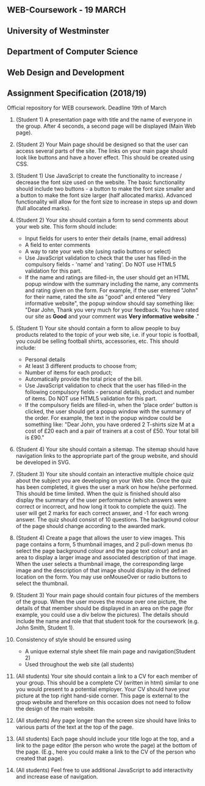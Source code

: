 ## WEB-Coursework - 19 MARCH
## University of Westminster
## Department of Computer Science
## Web Design and Development
## Assignment Specification (2018/19)

Official repository for WEB coursework. Deadline 19th of March

1. (Student 1) A presentation page with title and the name of everyone in the group. After 4 seconds, a second page will be displayed (Main Web page).
2. (Student 2) Your Main page should be designed so that the user can access several parts of the site. The links on your main page should look like buttons and have a hover effect. This should be created using CSS.
3. (Student 1) Use JavaScript to create the functionality to increase / decrease the font size used on the website. The basic functionality should include two buttons - a button to make the font size smaller and a button to make the font size larger (half allocated marks). Advanced functionality will allow for the font size to increase in steps up and down (full allocated marks).
4. (Student 2) Your site should contain a form to send comments about your web site. This form should include:
    * Input fields for users to enter their details (name, email address)   
    * A field to enter comments
    * A way to rate your web site (using radio buttons or select)
    * Use JavaScript validation to check that the user has filled-in the compulsory fields - 'name' and 'rating'. Do NOT use HTML5 validation for this part.
    * If the name and ratings are filled-in, the user should get an HTML popup window with the summary including the name, any comments and rating given on the form. For example, if the user entered "John" for their name, rated the site as "good" and entered "Very informative website", the popup window should say something like: "Dear John, Thank you very much for your feedback. You have rated our site as **Good** and your comment was **Very informative website** ."
5. (Student 1) Your site should contain a form to allow people to buy products related to the topic of your web site, i.e. if your topic is football, you could be selling football shirts, accessories, etc. This should include:
    * Personal details
    * At least 3 different products to choose from;
    * Number of items for each product;
    * Automatically provide the total price of the bill.
    * Use JavaScript validation to check that the user has filled-in the following
compulsory fields - personal details, product and number of items. Do NOT use
HTML5 validation for this part.
    * If the compulsory fields are filled-in, when the 'place order' button is clicked, the user should get a popup window with the summary of the order. For example, the text in the popup window could be something like: "Dear John, you have ordered 2 T-shirts size M at a cost of £20 each and a pair of trainers at a cost of £50. Your total bill is £90."

6. (Student 4) Your site should contain a sitemap. The sitemap should have navigation links to the appropriate part of the group website, and should be developed in SVG.
7. (Student 3) Your site should contain an interactive multiple choice quiz about the subject you are developing on your Web site. Once the quiz has been completed, it gives the user a mark on how he/she performed. This should be time limited. When the quiz is finished should also display the summary of the user performance (which answers were correct or incorrect, and how long it took to complete the quiz). The user will get 2 marks for each correct answer, and -1 for each wrong answer. The quiz should consist of 10 questions. The background colour of the page should change according to the awarded mark.
8. (Student 4) Create a page that allows the user to view images. This page contains a form, 5 thumbnail images, and 2 pull-down menus (to select the page background colour and the page text colour) and an area to display a larger image and associated description of that image. When the user selects a thumbnail image, the corresponding large image and the description of that image should display in the defined location on the form. You may use onMouseOver or radio buttons to select the thumbnail.
9. (Student 3) Your main page should contain four pictures of the members of the group. When the user moves the mouse over one picture, the details of that member should be displayed in an area on the page (for example, you could use a div below the pictures). The details should include the name and role that that student took for the coursework (e.g. John Smith, Student 1).
10. Consistency of style should be ensured using
    * A unique external style sheet file main page and navigation(Student 2)
    * Used throughout the web site (all students)
11. (All students) Your site should contain a link to a CV for each member of your group. This should be a complete CV (written in html) similar to one you would present to a potential employer. Your CV should have your picture at the top right hand-side corner. This page is external to the group website and therefore on this occasion does not need to follow the design of the main website.
12. (All students) Any page longer than the screen size should have links to various parts of the text at the top of the page.
13. (All students) Each page should include your title logo at the top, and a link to the page editor (the person who wrote the page) at the bottom of the page. (E.g., here you could make a link to the CV of the person who created that page).
14. (All students) Feel free to use additional JavaScript to add interactivity and increase ease of navigation.


